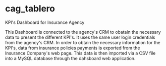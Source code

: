 # cag_tablero
KPI's Dashboard for Insurance Agency

This Dashboard is connected to the agency's CRM to obatain the necessary data to present the different KPI's. 
It uses the same user login credentials from the agency's CRM.
In order to obtain the necessary information for the KPI's, data from insurance policies payments is exported from the Insurance Company's web page. This data is then imported via a CSV file into a MySQL database through the dahsboard web application.

